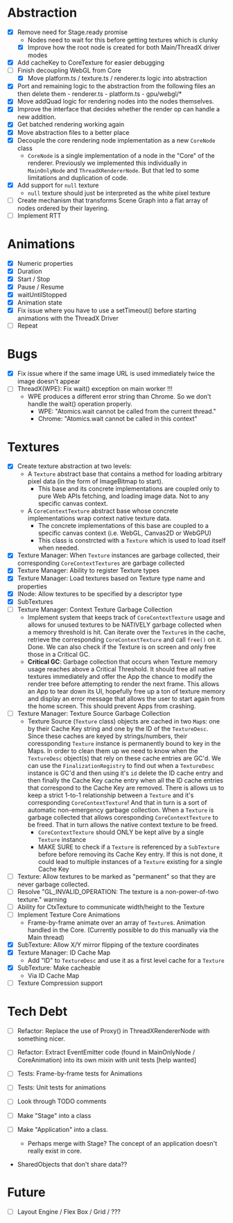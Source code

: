 # Abstraction

- [x] Remove need for Stage.ready promise
  - Nodes need to wait for this before getting textures which is clunky
  - [x] Improve how the root node is created for both Main/ThreadX driver modes
- [x] Add cacheKey to CoreTexture for easier debugging
- [ ] Finish decoupling WebGL from Core
  - [x] Move platform.ts / texture.ts / renderer.ts logic into abstraction
- [x] Port and remaining logic to the abstraction from the following files an
      then delete them - renderer.ts - platform.ts - gpu/webgl/\*
- [x] Move addQuad logic for rendering nodes into the nodes themselves.
- [x] Improve the interface that decides whether the render op can handle a new
      addition.
- [x] Get batched rendering working again
- [x] Move abstraction files to a better place
- [x] Decouple the core rendering node implementation as a new `CoreNode` class
  - `CoreNode` is a single implementation of a node in the "Core" of the
    renderer. Previously we implemented this individually in `MainOnlyNode` and
    `ThreadXRendererNode`. But that led to some limitations and duplication of
    code.
- [x] Add support for `null` texture
  - `null` texture should just be interpreted as the white pixel texture
- [ ] Create mechanism that transforms Scene Graph into a flat array of nodes
      ordered by their layering.
- [ ] Implement RTT

# Animations

- [x] Numeric properties
- [x] Duration
- [x] Start / Stop
- [x] Pause / Resume
- [x] waitUntilStopped
- [x] Animation state
- [x] Fix issue where you have to use a setTimeout() before starting animations with the ThreadX Driver
- [ ] Repeat

# Bugs

- [x] Fix issue where if the same image URL is used immediately twice the image doesn't appear
- [ ] ThreadX(WPE): Fix wait() exception on main worker !!!
  - WPE produces a different error string than Chrome. So we don't handle the wait() operation properly.
    - WPE: "Atomics.wait cannot be called from the current thread."
    - Chrome: "Atomics.wait cannot be called in this context"

# Textures

- [x] Create texture abstraction at two levels:
  - A `Texture` abstract base that contains a method for loading arbitrary pixel
    data (in the form of ImageBitmap to start).
    - This base and its concrete implementations are coupled only to pure Web
      APIs fetching, and loading image data. Not to any specific canvas context.
  - A `CoreContextTexture` abstract base whose concrete implementations wrap
    context native texture data.
    - The concrete implementations of this base are coupled to a specific
      canvas context (i.e. WebGL, Canvas2D or WebGPU)
    - This class is constrcted with a `Texture` which is used to load itself
      when needed.
- [x] Texture Manager: When `Texture` instances are garbage collected, their
      corresponding `CoreContextTextures` are garbage collected
- [x] Texture Manager: Ability to register Texture types
- [x] Texture Manager: Load textures based on Texture type name and properties
- [x] INode: Allow textures to be specified by a descriptor type
- [x] SubTextures
- [ ] Texture Manager: Context Texture Garbage Collection
  - Implement system that keeps track of `CoreContextTexture` usage and allows
    for unused textures to be NATIVELY garbage collected when a memory threshold is hit.
    Can iterate over the `Texture`s in the cache, retrieve the corresponding
    `CoreContextTexture` and call `free()` on it. Done. We can also check if
    the Texture is on screen and only free those in a Critical GC.
  - **Critical GC**: Garbage collection that occurs when Texture memory usage
    reaches above a Critical Threshold. It should free all native textures
    immediately and offer the App the chance to modify the render tree before
    attempting to render the next frame. This allows an App to tear down its
    UI, hopefully free up a ton of texture memory and display an error message
    that allows the user to start again from the home screen. This should
    prevent Apps from crashing.
- [ ] Texture Manager: Texture Source Garbage Collection
  - Texture Source (`Texture` class) objects are cached in two `Map`s:
    one by their Cache Key string and one by the ID of the `TextureDesc`. Since
    these caches are keyed by strings/numbers, their coressponding `Texture`
    instance is permanently bound to key in the Maps. In order to clean them up
    we need to know when the `TextureDesc` object(s) that rely on these cache
    entries are GC'd. We can use the `FinalizationRegistry` to find out when a
    `TextureDesc` instance is GC'd and then using it's `id` delete the ID cache
    entry and then finally the Cache Key cache entry when all the ID cache entries
    that correspond to the Cache Key are removed.
    There is allows us to keep a strict 1-to-1 relationship between a
    `Texture` and it's corresponding `CoreContextTexture`! And that in turn is
    a sort of automatic non-emergency garbage collection. When a `Texture` is
    garbage collected that allows coresponding `CoreContextTexture` to be freed.
    That in turn allows the native context texture to be freed.
    - `CoreContextTexture` should ONLY be kept alive by a single `Texture` instance
    - MAKE SURE to check if a `Texture` is referenced by a `SubTexture` before
      before removing its Cache Key entry. If this is not done, it could lead
      to multiple instances of a `Texture` existing for a single Cache Key
- [ ] Texture: Allow textures to be marked as "permanent" so that they are never
      garbage collected.
- [ ] Resolve "GL_INVALID_OPERATION: The texture is a non-power-of-two texture." warning
- [ ] Ability for CtxTexture to communicate width/height to the Texture
- [ ] Implement Texture Core Animations
  - Frame-by-frame animate over an array of `Texture`s. Animation handled in
    the Core. (Currently possible to do this manually via the Main thread)
- [x] SubTexture: Allow X/Y mirror flipping of the texture coordinates
- [x] Texture Manager: ID Cache Map
  - Add "ID" to `TextureDesc` and use it as a first level cache for a `Texture`
- [x] SubTexture: Make cacheable
  - Via ID Cache Map
- [ ] Texture Compression support

# Tech Debt

- [ ] Refactor: Replace the use of Proxy() in ThreadXRendererNode with something nicer.
- [ ] Refactor: Extract EventEmitter code (found in MainOnlyNode / CoreAnimation) into its own mixin
      with unit tests [help wanted]
- [ ] Tests: Frame-by-frame tests for Animations
- [ ] Tests: Unit tests for animations
- [ ] Look through TODO comments
- [ ] Make "Stage" into a class
- [ ] Make "Application" into a class.

  - Perhaps merge with Stage? The concept of an application doesn't really exist
    in core.

- SharedObjects that don't share data??

# Future

- [ ] Layout Engine / Flex Box / Grid / ???
